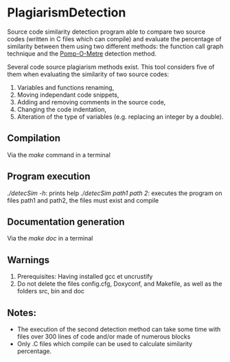 # PlagiarismDetection
Source code similarity detection program able to compare two source codes (written in C files which can compile) and evaluate the percentage of similarity between them using two different methods: the function call graph technique and the [Pomp-O-Metre](https://hal.archives-ouvertes.fr/hal-01066127/document) detection method.

Several code source plagiarism methods exist. This tool considers five of them when evaluating the similarity of two source codes:
1. Variables and functions renaming,
2. Moving independant code snippets,
3. Adding and removing comments in the source code,
4. Changing the code indentation,
5. Alteration of the type of variables (e.g. replacing an integer by a double).

## Compilation
Via the *make* command in a terminal

## Program execution
*./detecSim -h*: prints help
*./detecSim path1 path 2*: executes the program on files path1 and path2, the files must exist and compile

## Documentation generation
Via the *make doc* in a terminal
 
## Warnings
1. Prerequisites: Having installed gcc et uncrustify
2. Do not delete the files config.cfg, Doxyconf, and Makefile, as well as the folders src, bin and doc

## Notes:
- The execution of the second detection method can take some time with files over 300 lines of code and/or made of numerous blocks
- Only .C files which compile can be used to calculate similarity percentage.
